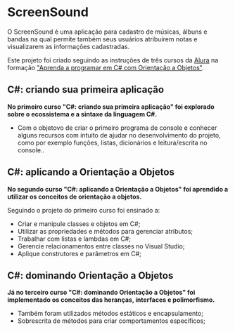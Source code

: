 # ScreenSound

O ScreenSound é uma aplicação para cadastro de músicas, álbuns e bandas na qual permite também seus usuários atribuírem notas e visualizarem as informações cadastradas. 

Este projeto foi criado seguindo as instruções de três cursos da [Alura](https://www.alura.com.br/) na formação ["Aprenda a programar em C# com Orientação a Objetos"](https://www.alura.com.br/formacao-c-sharp-orientacao-objetos).

## C#: criando sua primeira aplicação
**No primeiro curso "C#: criando sua primeira aplicação" foi explorado sobre o ecossistema e a sintaxe da linguagem C#.**
* Com o objetovo de criar o primeiro programa de console e conhecer alguns recursos com intuito de ajudar no desenvolvimento do projeto, como por exemplo funções, listas, dicionários e leitura/escrita no console..

## C#: aplicando a Orientação a Objetos
**No segundo curso "C#: aplicando a Orientação a Objetos" foi aprendido a utilizar os conceitos de orientação a objetos.**

Seguindo o projeto do primeiro curso foi ensinado a:
* Criar e manipule classes e objetos em C#;
* Utilizar as propriedades e métodos para gerenciar atributos;
* Trabalhar com listas e lambdas em C#;
* Gerencie relacionamentos entre classes no Visual Studio;
* Aplique construtores e parâmetros em C#;

## C#: dominando Orientação a Objetos
**Já no terceiro curso "C#: dominando Orientação a Objetos" foi implementado os conceitos das heranças, interfaces e polimorfismo.**
* Também foram utilizados métodos estáticos e encapsulamento;
* Sobrescrita de métodos para criar comportamentos específicos;
